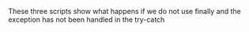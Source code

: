 These three scripts show what happens if we do not use finally and the exception has not been handled in the try-catch
